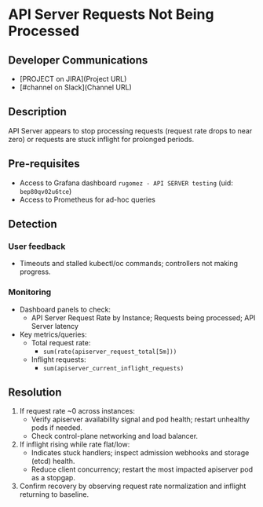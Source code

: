 # API Server Requests Not Being Processed

## Developer Communications

- [PROJECT on JIRA](Project URL)
- [#channel on Slack](Channel URL)

## Description

API Server appears to stop processing requests (request rate drops to near zero) or requests are stuck inflight for prolonged periods.

## Pre-requisites

- Access to Grafana dashboard `rugomez - API SERVER testing` (uid: `bep80qv02u6tce`)
- Access to Prometheus for ad-hoc queries

## Detection

### User feedback
- Timeouts and stalled kubectl/oc commands; controllers not making progress.

### Monitoring
- Dashboard panels to check:
  - API Server Request Rate by Instance; Requests being processed; API Server latency
- Key metrics/queries:
  - Total request rate:
    - `sum(rate(apiserver_request_total[5m]))`
  - Inflight requests:
    - `sum(apiserver_current_inflight_requests)`

## Resolution

1. If request rate ~0 across instances:
   - Verify apiserver availability signal and pod health; restart unhealthy pods if needed.
   - Check control-plane networking and load balancer.
2. If inflight rising while rate flat/low:
   - Indicates stuck handlers; inspect admission webhooks and storage (etcd) health.
   - Reduce client concurrency; restart the most impacted apiserver pod as a stopgap.
3. Confirm recovery by observing request rate normalization and inflight returning to baseline.
